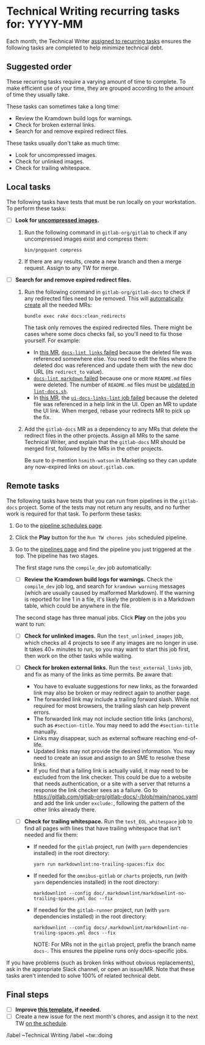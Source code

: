 # Technical Writing recurring tasks for: YYYY-MM

Each month, the Technical Writer [assigned to recurring tasks](https://about.gitlab.com/handbook/engineering/ux/technical-writing/#regularly-scheduled-tasks)
ensures the following tasks are completed to help minimize technical debt.

## Suggested order

These recurring tasks require a varying amount of time to complete. To make efficient use of your time, they are grouped according to the amount of time they usually take.

These tasks can sometimes take a long time:

- Review the Kramdown build logs for warnings.
- Check for broken external links.
- Search for and remove expired redirect files.

These tasks usually don't take as much time:

- Look for uncompressed images.
- Check for unlinked images.
- Check for trailing whitespace.

## Local tasks

The following tasks have tests that must be run locally on your workstation. To perform these tasks:

- [ ] **Look for [uncompressed images](https://docs.gitlab.com/ce/development/documentation/styleguide/index.html#compress-images).**

  1. Run the following command in `gitlab-org/gitlab` to check if any uncompressed images exist
     and compress them:

     ```shell
     bin/pngquant compress
     ```

  1. If there are any results, create a new branch and then a merge request.
     Assign to any TW for merge.

- [ ] **Search for and remove expired redirect files.**

  1. Run the following command in `gitlab-org/gitlab-docs` to check if any redirected
     files need to be removed. This will
     [automatically create](https://gitlab.com/gitlab-org/gitlab-docs/-/blob/main/doc/raketasks.md#clean-up-redirects)
     all the needed MRs:

     ```shell
     bundle exec rake docs:clean_redirects
     ```

     The task only removes the expired redirected files. There might be cases
     where some docs checks fail, so you'll need to fix those yourself. For example:
     - In [this MR](https://gitlab.com/gitlab-org/gitlab/-/merge_requests/68139), [`docs-lint links` failed](https://gitlab.com/gitlab-org/gitlab/-/jobs/1501259729)
       because the deleted file was referenced somewhere else. You need to edit
       the files where the deleted doc was referenced and update them with the
       new doc URL (its `redirect_to` value).
     - [`docs-lint markdown` failed](https://gitlab.com/gitlab-org/gitlab/-/jobs/1501259728)
       because one or more `README.md` files were deleted. The number of `README.md` files must
       be [updated in `lint-docs.sh`](https://gitlab.com/gitlab-org/gitlab/-/blob/4280e2f335ca4d425d607826fffce080381abe4c/scripts/lint-doc.sh#L70).
     - In [this MR](https://gitlab.com/gitlab-org/gitlab/-/merge_requests/83832), the [`ui-docs-links-lint` job failed](https://gitlab.com/gitlab-org/gitlab/-/jobs/2263919454) because the deleted file was referenced in a help link in the UI.
       Open an MR to update the UI link. When merged, rebase your redirects MR to pick up the fix.
  1. Add the `gitlab-docs` MR as a dependency to any MRs that delete the redirect files
     in the other projects. Assign all MRs to the same Technical Writer, and explain that the
     `gitlab-docs` MR should be merged first, followed by the MRs in the other projects.

     Be sure to `@`-mention `hsmith-watson` in Marketing so they can update any now-expired links on
     `about.gitlab.com`.

## Remote tasks

The following tasks have tests that you can run from pipelines in the `gitlab-docs` project.
Some of the tests may not return any results, and no further work is required for that
task. To perform these tasks:

1. Go to the [pipeline schedules page](https://gitlab.com/gitlab-org/gitlab-docs/-/pipeline_schedules).
1. Click the **Play** button for the `Run TW chores jobs` scheduled pipeline.
1. Go to the [pipelines page](https://gitlab.com/gitlab-org/gitlab-docs/-/pipelines)
   and find the pipeline you just triggered at the top. The pipeline has two stages.

   The first stage runs the `compile_dev` job automatically:

   - [ ] **Review the Kramdown build logs for warnings.** Check the `compile_dev`
     job log, and search for `kramdown warning` messages (which are usually caused
     by malformed Markdown). If the warning is reported for line 1 in a file, it's
     likely the problem is in a Markdown table, which could be anywhere in the file.

   The second stage has three manual jobs. Click **Play** on the jobs you want to run:

   - [ ] **Check for unlinked images.** Run the `test_unlinked_images` job, which checks
     all 4 projects to see if any images are no longer in use. It takes 40+ minutes
     to run, so you may want to start this job first, then work on the other tasks
     while waiting.
   - [ ] **Check for broken external links.** Run the `test_external_links` job,
     and fix as many of the links as time permits. Be aware that:
     - You have to evaluate suggestions for new links, as the forwarded link may also
       be broken or may redirect again to another page.
     - The forwarded link may include a trailing forward slash. While not required
       for most browsers, the trailing slash can help prevent errors.
     - The forwarded link may not include section title links (anchors), such as
       `#section-title`. You may need to add the `#section-title` manually.
     - Links may disappear, such as external software reaching end-of-life.
     - Updated links may not provide the desired information. You may need to
       create an issue and assign to an SME to resolve these links.
     - If you find that a failing link is actually valid, it may need to be excluded
       from the link checker. This could be due to a website that needs authentication,
       or a site with a server that returns a response the link checker sees as a failure.
       Go to <https://gitlab.com/gitlab-org/gitlab-docs/-/blob/main/nanoc.yaml>
       and add the link under `exclude:`, following the pattern of the other links
       already there.
   - [ ] **Check for trailing whitespace.** Run the `test_EOL_whitespace` job to
     find all pages with lines that have trailing whitespace that isn't needed and fix them:

     - If needed for the `gitlab` project, run (with `yarn` dependencies installed) in the root directory:

       ```shell
       yarn run markdownlint:no-trailing-spaces:fix doc
       ```

     - If needed for the `omnibus-gitlab` or `charts` projects, run (with `yarn` dependencies installed) in the root
       directory:

       ```shell
       markdownlint --config doc/.markdownlint/markdownlint-no-trailing-spaces.yml doc --fix
       ```

     - If needed for the `gitlab-runner` project, run (with `yarn` dependencies installed) in the root directory:

       ```shell
       markdownlint --config docs/.markdownlint/markdownlint-no-trailing-spaces.yml docs --fix
       ```

       NOTE:
       For MRs not in the `gitlab` project, prefix the branch name `docs-`. This ensures the pipeline
       runs only docs-specific jobs.

If you have problems (such as broken links without obvious replacements), ask in the appropriate
Slack channel, or open an issue/MR. Note that these tasks aren't intended to solve 100% of related
technical debt.

## Final steps

- [ ] **Improve [this template](https://gitlab.com/gitlab-org/technical-writing/-/blob/main/.gitlab/issue_templates/tw-monthly-tasks.md), if needed.**
- [ ] Create a new issue for the next month's chores, and assign it to the next TW
  [on the schedule](https://about.gitlab.com/handbook/engineering/ux/technical-writing/#regularly-scheduled-tasks).

/label ~Technical Writing
/label ~tw::doing
